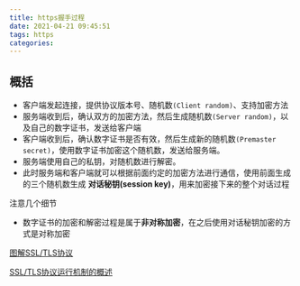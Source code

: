 ```yaml
---
title: https握手过程
date: 2021-04-21 09:45:51
tags: https
categories:
---
```








##  概括

- 客户端发起连接，提供协议版本号、随机数`(Client random)`、支持加密方法
- 服务端收到后，确认双方的加密方法，然后生成随机数`(Server random)`，以及自己的数字证书，发送给客户端
- 客户端收到后，确认数字证书是否有效，然后生成新的随机数`(Premaster secret)`，使用数字证书加密这个随机数，发送给服务端。
- 服务端使用自己的私钥，对随机数进行解密。
- 此时服务端和客户端就可以根据前面约定的加密方法进行通信，使用前面生成的三个随机数生成 **对话秘钥(session key)**，用来加密接下来的整个对话过程



注意几个细节

- 数字证书的加密和解密过程是属于**非对称加密**，在之后使用对话秘钥加密的方式是对称加密





[图解SSL/TLS协议](https://www.ruanyifeng.com/blog/2014/09/illustration-ssl.html)

[SSL/TLS协议运行机制的概述](https://www.ruanyifeng.com/blog/2014/02/ssl_tls.html)

